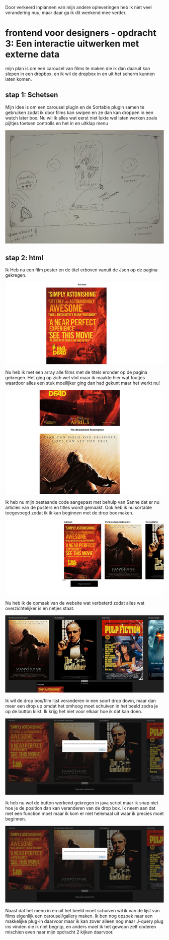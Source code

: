 Door verkeerd inplannen van mijn andere opleveringen heb ik niet veel verandering nuu, maar daar ga ik dit weekend mee verder.

# frontend voor designers - opdracht 3: Een interactie uitwerken met externe data

mijn plan is om een carousel van films te maken die ik dan daaruit kan slepen in een dropbox, en ik wil de dropbox in en uit het scherm kunnen laten komen.

## stap 1: Schetsen

Mijn idee is om een carousel plugin en de Sortable plugin samen te gebruiken zodat ik door films kan swipen en ze dan kan droppen in een watch later box. Nu wil ik alles wat eerst niet lukte wel laten werken zoals pijltjes toetsen controlls en het in en uitklap menu

![Interacties schets](docu3/1.jpg "Interactie schets")


## stap 2: html

Ik Heb nu een film poster en de titel erboven vanuit de Json op de pagina gekregen.

![html screen 1](docu3/2.jpg "versie 1")

Nu heb ik met een array alle films met de titels eronder op de pagina gekregen. Het ging op zich wel vlot maar ik maakte hier wat foutjes waardoor alles een stuk moeilijker ging dan had gekunt maar het werkt nu!

![html screen 2](docu3/3.jpg "versie 2")


Ik heb nu mijn bestaande code aangepast met behulp van Sanne dat er nu articles van de posters en titles wordt gemaakt. Ook heb ik nu sortable toegevoegd zodat ik ik kan beginnen met de drop box maken.

![html screen 2](docu3/4.jpg "versie 3")

Nu heb ik de opmaak van de website wat verbeterd zodat alles wat overzichtelijker is en netjes staat.

![html screen 2](docu3/5.jpg "versie 4")

Ik wil de drop box/film lijst veranderen in een soort drop down, maar dan meer een drop up omdat het omhoog moet schuiven in het beeld zodra je op de button klikt. Ik krijg het niet voor elkaar hoe ik dat kan doen.

![html screen 2](docu3/6.jpg "versie 5")

Ik heb nu wel de button werkend gekregen in java script maar ik snap niet hoe je de position dan kan veranderen van de drop box. Ik neem aan dat met een function moet maar ik kom er niet helemaal uit waar ik precies moet beginnen.

![html screen 2](docu3/6.jpg "versie 6")

Naast dat het menu in en uit het beeld moet schuiven wil ik van de lijst van films eigenlijk een carousel/gallery maken. Ik ben nog opzoek naar een makkelijke plug-in daarvoor maar ik kan zover alleen nog maar J-query plug ins vinden die ik niet begrijp, en anders moet ik het gewoon zelf coderen mischien even naar mijn opdracht 2 kijken daarvoor.






